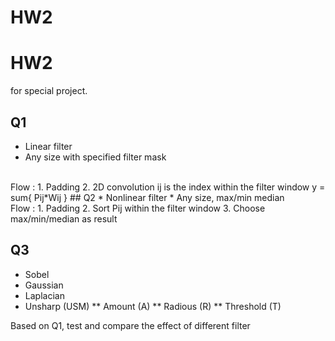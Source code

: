 # HW2
# HW2
for special project. 

## Q1
* Linear filter
* Any size with specified filter mask
<br/>
Flow : 
  1. Padding
  2. 2D convolution ij is the index within the filter window
    y = sum{ Pij*Wij }
## Q2
* Nonlinear filter
* Any size, max/min median
<br/>
Flow :
  1. Padding
  2. Sort Pij within the filter window
  3. Choose max/min/median as result

## Q3
* Sobel
* Gaussian
* Laplacian
* Unsharp (USM)
** Amount (A)
** Radious (R)
** Threshold (T)

Based on Q1, test and compare the effect of different filter
